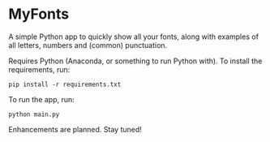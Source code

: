 # MyFonts
A simple Python app to quickly show all your fonts, along with examples of all letters, numbers and (common) punctuation.

Requires Python (Anaconda, or something to run Python with). To install the requirements, run:
```shell
pip install -r requirements.txt
```

To run the app, run:
```shell
python main.py
```

Enhancements are planned. Stay tuned!